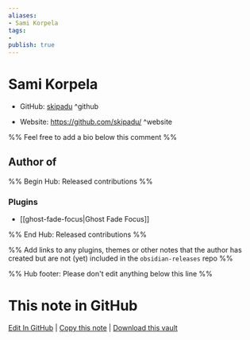 ```yaml
---
aliases:
- Sami Korpela
tags:
- 
publish: true
---
```


# Sami Korpela

- GitHub: [skipadu](https://github.com/skipadu/) ^github
<!-- - Discord: `@` ^discord-->
- Website: <https://github.com/skipadu/> ^website
<!-- - [[Publish sites|Publish site]]: ^publish-->

%% Feel free to add a bio below this comment %%


## Author of

%% Begin Hub: Released contributions %%
### Plugins
- [[ghost-fade-focus|Ghost Fade Focus]]

%% End Hub: Released contributions %%

%% Add links to any plugins, themes or other notes that the author has created but are not (yet) included in the `obsidian-releases` repo %%

<!--
### Unlisted plugins

- 
-->

<!--
### Others

- 
-->

<!--
## Sponsor this author

- [[GitHub sponsors]]: [Sponsor @skipadu on GitHub Sponsors](https://github.com/sponsors/skipadu) ^github-sponsor
- [[Buy me a coffee]]: ^buy-me-a-coffee
- [[PayPal]]: ^paypal
- [[Patreon]]: ^patreon

-->

<!--
## Follow this author

- [[YouTube Channels|On YouTube]]: ^youtube
- Twitter: ^twitter
- ...
-->

%% Hub footer: Please don't edit anything below this line %%

# This note in GitHub

<span class="git-footer">[Edit In GitHub](https://github.dev/obsidian-community/obsidian-hub/blob/main/01%20-%20Community/People/skipadu.md "git-hub-edit-note") | [Copy this note](https://raw.githubusercontent.com/obsidian-community/obsidian-hub/main/01%20-%20Community/People/skipadu.md "git-hub-copy-note") | [Download this vault](https://github.com/obsidian-community/obsidian-hub/archive/refs/heads/main.zip "git-hub-download-vault") </span>